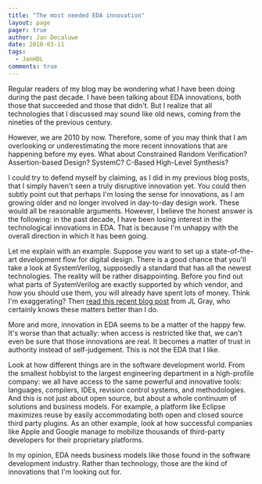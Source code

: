 ```yaml
---
title: "The most needed EDA innovation"
layout: page 
pager: true
author: Jan Decaluwe
date: 2010-03-11
tags: 
  - JanHDL
comments: true
---
```

Regular readers of my blog may be wondering what I have been doing during the past decade. I have been talking about EDA innovations, both those that succeeded and those that didn't. But I realize that all technologies that I discussed may sound like old news, coming from the nineties of the previous century.

However, we are 2010 by now. Therefore, some of you may think that I am overlooking or underestimating the more recent innovations that are happening before my eyes. What about Constrained Random Verification? Assertion-based Design? SystemC? C-Based High-Level Synthesis?

I could try to defend myself by claiming, as I did in my previous blog posts, that I simply haven't seen a truly disruptive innovation yet. You could then subtly point out that perhaps I'm losing the sense for innovations, as I am growing older and no longer involved in day-to-day design work. These would all be reasonable arguments. However, I believe the honest answer is the following: in the past decade, I have been losing interest in the technological innovations in EDA. That is because I'm unhappy with the overall direction in which it has been going.

Let me explain with an example. Suppose you want to set up a state-of-the-art development flow for digital design. There is a good chance that you'll take a look at SystemVerilog, supposedly a standard that has all the newest technologies. The reality will be rather disappointing. Before you find out what parts of SystemVerilog are exactly supported by which vendor, and how you should use them, you will already have spent lots of money. Think I'm exaggerating? Then <a href="http://www.coolverification.com/2010/02/motivation-for-the-uvm.html">read this recent blog post</a> from JL Gray, who certainly knows these matters better than I do.

More and more, innovation in EDA seems to be a matter of the happy few. It's worse than that actually: when access is restricted like that, we can't even be sure that those innovations are real. It becomes a matter of trust in authority instead of self-judgement. This is not the EDA that I like.

Look at how different things are in the software development world. From the smallest hobbyist to the largest engineering department in a high-profile company: we all have access to the same powerful and innovative tools: languages, compilers,  IDEs, revision control systems, and methodologies. And this is not just about open source, but about a whole continuum of solutions and business models. For example, a platform like Eclipse maximizes reuse by easily accommodating both open and closed source third party plugins. As an other example, look at how successful companies like Apple and Google manage to mobilize thousands of third-party developers for their proprietary platforms.

In my opinion, EDA needs business models like those found in the software development industry. Rather than technology, those are the kind of innovations that I'm looking out for.

